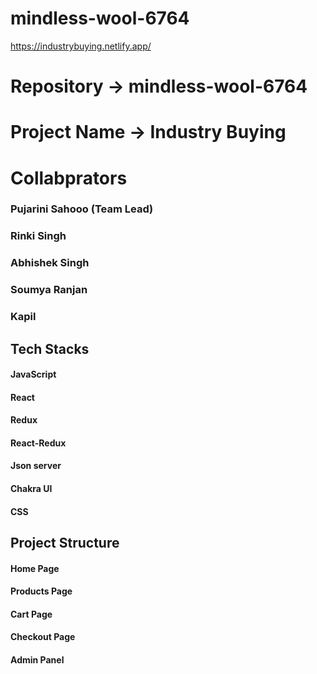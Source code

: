# mindless-wool-6764
https://industrybuying.netlify.app/

# Repository -> mindless-wool-6764

# Project Name -> Industry Buying

# Collabprators

### Pujarini Sahooo (Team Lead)
### Rinki Singh 
### Abhishek Singh
### Soumya Ranjan
### Kapil 

## Tech Stacks 

#### JavaScript
#### React
#### Redux
#### React-Redux
#### Json server
#### Chakra UI
#### CSS

## Project Structure

#### Home Page
#### Products Page
#### Cart Page
#### Checkout Page
#### Admin Panel
